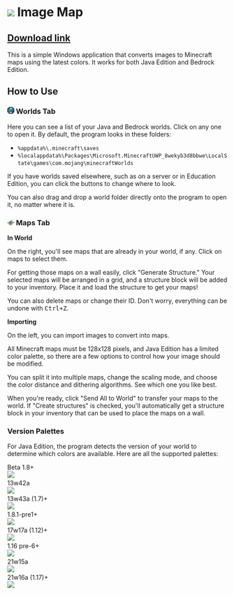 # <img src="https://i.imgur.com/UGF4WmA.png" width=32> Image Map

## [Download link](https://github.com/tryashtar/image-map/releases)

This is a simple Windows application that converts images to Minecraft maps using the latest colors. It works for both Java Edition and Bedrock Edition.

## How to Use

### <img src="ImageMap4/Icons/world.png" width=16> Worlds Tab

Here you can see a list of your Java and Bedrock worlds. Click on any one to open it. By default, the program looks in these folders:
* `%appdata%\.minecraft\saves`
* `%localappdata%\Packages\Microsoft.MinecraftUWP_8wekyb3d8bbwe\LocalState\games\com.mojang\minecraftWorlds`

If you have worlds saved elsewhere, such as on a server or in Education Edition, you can click the buttons to change where to look.

You can also drag and drop a world folder directly onto the program to open it, no matter where it is.

### <img src="ImageMap4/Icons/map.png" width=16> Maps Tab

**In World**

On the right, you'll see maps that are already in your world, if any. Click on maps to select them.

For getting those maps on a wall easily, click "Generate Structure." Your selected maps will be arranged in a grid, and a structure block will be added to your inventory. Place it and load the structure to get your maps!

You can also delete maps or change their ID. Don't worry, everything can be undone with <kbd>Ctrl+Z</kbd>.

**Importing**

On the left, you can import images to convert into maps.

All Minecraft maps must be 128x128 pixels, and Java Edition has a limited color palette, so there are a few options to control how your image should be modified.

You can split it into multiple maps, change the scaling mode, and choose the color distance and dithering algorithms. See which one you like best.

When you're ready, click "Send All to World" to transfer your maps to the world. If "Create structures" is checked, you'll automatically get a structure block in your inventory that can be used to place the maps on a wall.

### Version Palettes

For Java Edition, the program detects the version of your world to determine which colors are available. Here are all the supported palettes:

Beta 1.8+  
<img src="https://i.imgur.com/weiQZGR.png" height=48>&nbsp;  
13w42a  
<img src="https://i.imgur.com/VEaqAYI.png" height=48>&nbsp;  
13w43a (1.7)+  
<img src="https://i.imgur.com/WmNcx1u.png" height=48>&nbsp;  
1.8.1-pre1+  
<img src="https://i.imgur.com/xYQd4m3.png" height=48>&nbsp;  
17w17a (1.12)+  
<img src="https://i.imgur.com/lLU3Dyc.png" height=48>&nbsp;  
1.16 pre-6+  
<img src="https://i.imgur.com/groRMjk.png" height=48>&nbsp;  
21w15a  
<img src="https://i.imgur.com/WW3wsiG.png" height=48>&nbsp;  
21w16a (1.17)+  
<img src="https://i.imgur.com/EA39eVT.png" height=48>&nbsp;  
